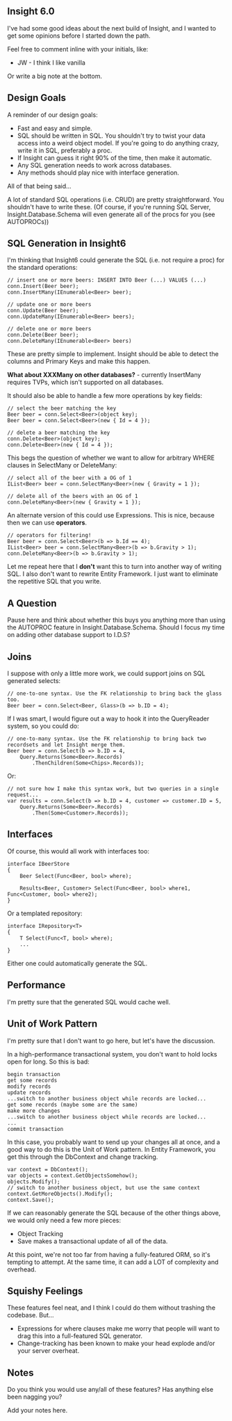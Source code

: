 ## Insight 6.0 ##

I've had some good ideas about the next build of Insight, and I wanted to get some opinions before I started down the path.

Feel free to comment inline with your initials, like:

* JW - I think I like vanilla

Or write a big note at the bottom.

## Design Goals ##

A reminder of our design goals:

* Fast and easy and simple.
* SQL should be written in SQL. You shouldn't try to twist your data access into a weird object model. If you're going to do anything crazy, write it in SQL, preferably a proc.
* If Insight can guess it right 90% of the time, then make it automatic.
* Any SQL generation needs to work across databases.
* Any methods should play nice with interface generation.

All of that being said...

A lot of standard SQL operations (i.e. CRUD) are pretty straightforward. You shouldn't have to write these.
(Of course, if you're running SQL Server, Insight.Database.Schema will even generate all of the procs for you (see AUTOPROCs))

## SQL Generation in Insight6 ##

I'm thinking that Insight6 could generate the SQL (i.e. not require a proc) for the standard operations:

	// insert one or more beers: INSERT INTO Beer (...) VALUES (...)
	conn.Insert(Beer beer);
	conn.InsertMany(IEnumerable<Beer> beer);

	// update one or more beers
	conn.Update(Beer beer);
	conn.UpdateMany(IEnumerable<Beer> beers);

	// delete one or more beers
	conn.Delete(Beer beer);
	conn.DeleteMany(IEnumerable<Beer> beers)

These are pretty simple to implement. Insight should be able to detect the columns and Primary Keys and make this happen.

**What about XXXMany on other databases?** - currently InsertMany requires TVPs, which isn't supported on all databases.

It should also be able to handle a few more operations by key fields:

	// select the beer matching the key
	Beer beer = conn.Select<Beer>(object key);
	Beer beer = conn.Select<Beer>(new { Id = 4 });

	// delete a beer matching the key
	conn.Delete<Beer>(object key);
	conn.Delete<Beer>(new { Id = 4 });

This begs the question of whether we want to allow for arbitrary WHERE clauses in SelectMany or DeleteMany:

	// select all of the beer with a OG of 1
	IList<Beer> beer = conn.SelectMany<Beer>(new { Gravity = 1 });

	// delete all of the beers with an OG of 1
	conn.DeleteMany<Beer>(new { Gravity = 1 });

An alternate version of this could use Expressions. This is nice, because then we can use **operators**.

	// operators for filtering!
	Beer beer = conn.Select<Beer>(b => b.Id == 4);
	IList<Beer> beer = conn.SelectMany<Beer>(b => b.Gravity > 1);
	conn.DeleteMany<Beer>(b => b.Gravity > 1);

Let me repeat here that I **don't** want this to turn into another way of writing SQL. I also don't want to rewrite Entity Framework. I just want to eliminate the repetitive SQL that you write.

## A Question ##

Pause here and think about whether this buys you anything more than using the AUTOPROC feature in Insight.Database.Schema. Should I focus my time on adding other database support to I.D.S?

## Joins ##

I suppose with only a little more work, we could support joins on SQL generated selects:

	// one-to-one syntax. Use the FK relationship to bring back the glass too.
	Beer beer = conn.Select<Beer, Glass>(b => b.ID = 4);

If I was smart, I would figure out a way to hook it into the QueryReader system, so you could do:

	// one-to-many syntax. Use the FK relationship to bring back two recordsets and let Insight merge them.
	Beer beer = conn.Select(b => b.ID = 4,
		Query.Returns(Some<Beer>.Records)
			.ThenChildren(Some<Chips>.Records));

Or:

	// not sure how I make this syntax work, but two queries in a single request...
	var results = conn.Select(b => b.ID = 4, customer => customer.ID = 5,
		Query.Returns(Some<Beer>.Records)
			.Then(Some<Customer>.Records));

## Interfaces ##

Of course, this would all work with interfaces too:

	interface IBeerStore
	{
		Beer Select(Func<Beer, bool> where);

		Results<Beer, Customer> Select(Func<Beer, bool> where1, Func<Customer, bool> where2);
	}

Or a templated repository:

	interface IRepository<T>
	{
		T Select(Func<T, bool> where);
		...
	}

Either one could automatically generate the SQL.

## Performance ##

I'm pretty sure that the generated SQL would cache well.

## Unit of Work Pattern ##

I'm pretty sure that I don't want to go here, but let's have the discussion.

In a high-performance transactional system, you don't want to hold locks open for long. So this is bad:

	begin transaction
	get some records
	modify records
	update records
	...switch to another business object while records are locked...
	get some records (maybe some are the same)
	make more changes
	...switch to another business object while records are locked...
	...
	commit transaction

In this case, you probably want to send up your changes all at once, and a good way to do this is the Unit of Work pattern. In Entity Framework, you get this through the DbContext and change tracking.

	var context = DbContext();
	var objects = context.GetObjectsSomehow();
	objects.Modify();
	// switch to another business object, but use the same context
	context.GetMoreObjects().Modify();
	context.Save();

If we can reasonably generate the SQL because of the other things above, we would only need a few more pieces:

* Object Tracking
* Save makes a transactional update of all of the data.

At this point, we're not too far from having a fully-featured ORM, so it's tempting to attempt. At the same time, it can add a LOT of complexity and overhead.

## Squishy Feelings ##

These features feel neat, and I think I could do them without trashing the codebase. But...

* Expressions for where clauses make me worry that people will want to drag this into a full-featured SQL generator.
* Change-tracking has been known to make your head explode and/or your server overheat.

## Notes ##

Do you think you would use any/all of these features? Has anything else been nagging you?

Add your notes here.